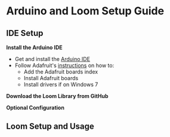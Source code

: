 # Arduino and Loom Setup Guide

## IDE Setup

**Install the Arduino IDE** 

- Get and install the [Arduino IDE](https://www.arduino.cc/en/Main/Software)
- Follow Adafruit's [instructions](https://learn.adafruit.com/adafruit-feather-m0-basic-proto/overview) on how to:
  - Add the Adafruit boards index
  - Install Adafruit boards
  - Install drivers if on Windows 7

**Download the Loom Library from GitHub**



**Optional Configuration**

## Loom Setup and Usage

